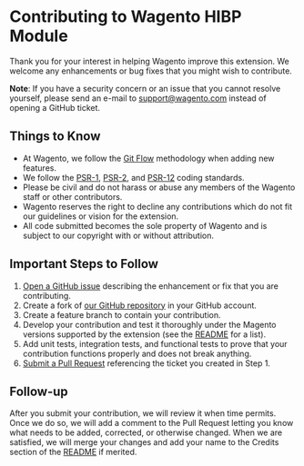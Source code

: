 # Contributing to Wagento HIBP Module
Thank you for your interest in helping Wagento improve this extension. We
welcome any enhancements or bug fixes that you might wish to contribute.

**Note**: If you have a security concern or an issue that you cannot resolve
yourself, please send an e-mail to [support@wagento.com] instead of opening a
GitHub ticket.
## Things to Know

* At Wagento, we follow the [Git Flow] methodology when adding new features.
* We follow the [PSR-1], [PSR-2], and [PSR-12] coding standards.
* Please be civil and do not harass or abuse any members of the Wagento staff
or other contributors.
* Wagento reserves the right to decline any contributions which do not fit
our guidelines or vision for the extension.
* All code submitted becomes the sole property of Wagento and is subject to our
copyright with or without attribution.

## Important Steps to Follow

1. [Open a GitHub issue][issue] describing the enhancement or fix that you are
contributing.
2. Create a fork of [our GitHub repository][repository] in your GitHub account.
3. Create a feature branch to contain your contribution.
4. Develop your contribution and test it thoroughly under the Magento versions
supported by the extension (see the [README] for a list).
5. Add unit tests, integration tests, and functional tests to prove that your
contribution functions properly and does not break anything.
6. [Submit a Pull Request][pr] referencing the ticket you created in Step 1.

## Follow-up

After you submit your contribution, we will review it when time permits. Once we
do so, we will add a comment to the Pull Request letting you know what needs to
be added, corrected, or otherwise changed. When we are satisfied, we will merge
your changes and add your name to the Credits section of the [README] if
merited.

[support@wagento.com]: mailto:support@wagento.com?subject=[HIBP%20Module]%20
[Git Flow]: http://nvie.com/posts/a-successful-git-branching-model/
[PSR-1]: https://www.php-fig.org/psr/psr-1/
[PSR-2]: https://www.php-fig.org/psr/psr-2/
[PSR-12]: https://github.com/php-fig/fig-standards/blob/master/proposed/extended-coding-style-guide.md
[repository]: https://github.com/wagento/module-hibp
[issue]: https://github.com/wagento/module-hibp/issues
[pr]: https://github.com/wagento/module-hibp/compare
[README]: ./README.md
